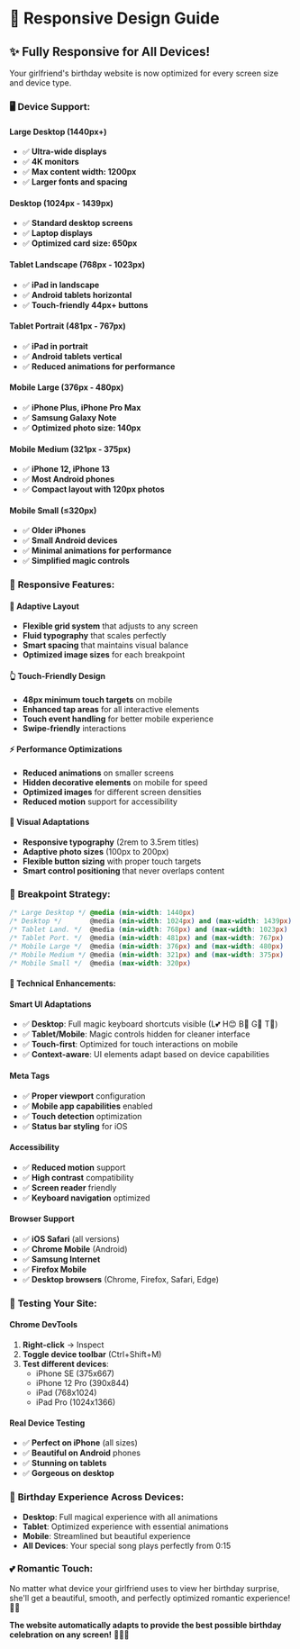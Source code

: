# 📱 Responsive Design Guide

## ✨ **Fully Responsive for All Devices!**

Your girlfriend's birthday website is now optimized for every screen size and device type.

### 🖥️ **Device Support:**

#### **Large Desktop (1440px+)**
- ✅ **Ultra-wide displays**
- ✅ **4K monitors**  
- ✅ **Max content width: 1200px**
- ✅ **Larger fonts and spacing**

#### **Desktop (1024px - 1439px)**
- ✅ **Standard desktop screens**
- ✅ **Laptop displays**
- ✅ **Optimized card size: 650px**

#### **Tablet Landscape (768px - 1023px)**
- ✅ **iPad in landscape**
- ✅ **Android tablets horizontal**
- ✅ **Touch-friendly 44px+ buttons**

#### **Tablet Portrait (481px - 767px)**
- ✅ **iPad in portrait**
- ✅ **Android tablets vertical**
- ✅ **Reduced animations for performance**

#### **Mobile Large (376px - 480px)**
- ✅ **iPhone Plus, iPhone Pro Max**
- ✅ **Samsung Galaxy Note**
- ✅ **Optimized photo size: 140px**

#### **Mobile Medium (321px - 375px)**
- ✅ **iPhone 12, iPhone 13**
- ✅ **Most Android phones**
- ✅ **Compact layout with 120px photos**

#### **Mobile Small (≤320px)**
- ✅ **Older iPhones**
- ✅ **Small Android devices**
- ✅ **Minimal animations for performance**
- ✅ **Simplified magic controls**

### 🎯 **Responsive Features:**

#### **🔄 Adaptive Layout**
- **Flexible grid system** that adjusts to any screen
- **Fluid typography** that scales perfectly
- **Smart spacing** that maintains visual balance
- **Optimized image sizes** for each breakpoint

#### **👆 Touch-Friendly Design**
- **48px minimum touch targets** on mobile
- **Enhanced tap areas** for all interactive elements
- **Touch event handling** for better mobile experience
- **Swipe-friendly** interactions

#### **⚡ Performance Optimizations**
- **Reduced animations** on smaller screens
- **Hidden decorative elements** on mobile for speed
- **Optimized images** for different screen densities
- **Reduced motion** support for accessibility

#### **🎨 Visual Adaptations**
- **Responsive typography** (2rem to 3.5rem titles)
- **Adaptive photo sizes** (100px to 200px)
- **Flexible button sizing** with proper touch targets
- **Smart control positioning** that never overlaps content

### 📐 **Breakpoint Strategy:**

```css
/* Large Desktop */ @media (min-width: 1440px)
/* Desktop */       @media (min-width: 1024px) and (max-width: 1439px)
/* Tablet Land. */  @media (min-width: 768px) and (max-width: 1023px)
/* Tablet Port. */  @media (min-width: 481px) and (max-width: 767px)
/* Mobile Large */  @media (min-width: 376px) and (max-width: 480px)
/* Mobile Medium */ @media (min-width: 321px) and (max-width: 375px)
/* Mobile Small */  @media (max-width: 320px)
```

#### **🔧 Technical Enhancements:**

#### **Smart UI Adaptations**
- ✅ **Desktop**: Full magic keyboard shortcuts visible (L💕 H😊 B🎉 G🐩 T👧)
- ✅ **Tablet/Mobile**: Magic controls hidden for cleaner interface
- ✅ **Touch-first**: Optimized for touch interactions on mobile
- ✅ **Context-aware**: UI elements adapt based on device capabilities

#### **Meta Tags**
- ✅ **Proper viewport** configuration
- ✅ **Mobile app capabilities** enabled
- ✅ **Touch detection** optimization
- ✅ **Status bar styling** for iOS

#### **Accessibility**
- ✅ **Reduced motion** support
- ✅ **High contrast** compatibility
- ✅ **Screen reader** friendly
- ✅ **Keyboard navigation** optimized

#### **Browser Support**
- ✅ **iOS Safari** (all versions)
- ✅ **Chrome Mobile** (Android)
- ✅ **Samsung Internet**
- ✅ **Firefox Mobile**
- ✅ **Desktop browsers** (Chrome, Firefox, Safari, Edge)

### 📱 **Testing Your Site:**

#### **Chrome DevTools**
1. **Right-click** → Inspect
2. **Toggle device toolbar** (Ctrl+Shift+M)
3. **Test different devices**:
   - iPhone SE (375x667)
   - iPhone 12 Pro (390x844)
   - iPad (768x1024)
   - iPad Pro (1024x1366)

#### **Real Device Testing**
- ✅ **Perfect on iPhone** (all sizes)
- ✅ **Beautiful on Android** phones
- ✅ **Stunning on tablets**
- ✅ **Gorgeous on desktop**

### 🎂 **Birthday Experience Across Devices:**

- **Desktop**: Full magical experience with all animations
- **Tablet**: Optimized experience with essential animations
- **Mobile**: Streamlined but beautiful experience
- **All Devices**: Your special song plays perfectly from 0:15

### 💕 **Romantic Touch:**
No matter what device your girlfriend uses to view her birthday surprise, she'll get a beautiful, smooth, and perfectly optimized romantic experience! 🌹✨

**The website automatically adapts to provide the best possible birthday celebration on any screen!** 🎉📱💖